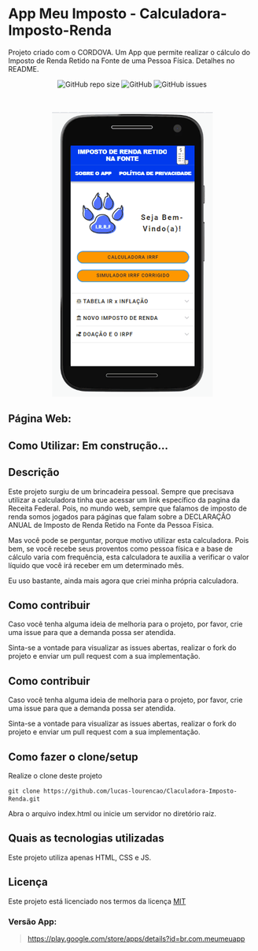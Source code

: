 # App Meu Imposto - Calculadora-Imposto-Renda

Projeto criado com o CORDOVA. Um App que permite realizar o cálculo do Imposto de Renda Retido na Fonte de uma Pessoa Física. Detalhes no README.

<p align="center">
<img alt="GitHub repo size" src="https://img.shields.io/github/repo-size/Lucas-Lourencao/Calculadora-Imposto-Renda">
<img alt="GitHub" src="https://img.shields.io/github/license/Lucas-Lourencao/Calculadora-Imposto-Renda">
<img alt="GitHub issues" src="https://img.shields.io/github/issues/Lucas-Lourencao/Calculadora-Imposto-Renda">
</p><br><br>


<center><img src="www/gif/Animação.gif"/></center>


## Página Web:

## Como Utilizar: Em construção...

## Descrição

Este projeto surgiu de um brincadeira pessoal. Sempre que precisava utilizar a calculadora tinha que acessar um link específico da pagina da Receita Federal. Pois, no mundo web, sempre que falamos de imposto de renda somos jogados para páginas que falam sobre a DECLARAÇÃO ANUAL de Imposto de Renda Retido na Fonte da Pessoa Física.

Mas você pode se perguntar, porque motivo utilizar esta calculadora. Pois bem, se você recebe seus proventos como pessoa física e a base de cálculo varia com frequência, esta calculadora te auxilia a verificar o valor líquido que você irá receber em um determinado mês.

Eu uso bastante, ainda mais agora que criei minha própria calculadora.

## Como contribuir

Caso você tenha alguma ideia de melhoria para o projeto, por favor, crie uma issue para que a demanda possa ser atendida.

Sinta-se a vontade para visualizar as issues abertas, realizar o fork do projeto e enviar um pull request com a sua implementação.

## Como contribuir

Caso você tenha alguma ideia de melhoria para o projeto, por favor, crie uma issue para que a demanda possa ser atendida.

Sinta-se a vontade para visualizar as issues abertas, realizar o fork do projeto e enviar um pull request com a sua implementação.

## Como fazer o clone/setup

Realize o clone deste projeto

```
git clone https://github.com/lucas-lourencao/Claculadora-Imposto-Renda.git
```

Abra o arquivo index.html ou inicie um servidor no diretório raiz.

## Quais as tecnologias utilizadas

Este projeto utiliza apenas HTML, CSS e JS.

## Licença

Este projeto está licenciado nos termos da licença [MIT](/LICENSE.md)

### Versão App:

> https://play.google.com/store/apps/details?id=br.com.meumeuapp
